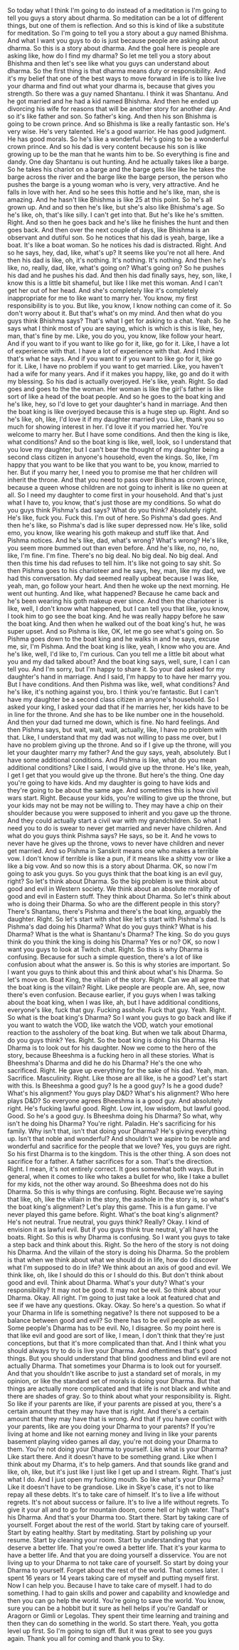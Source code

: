  So today what I think I'm going to do instead of a meditation is I'm going to tell you guys a story about dharma. So meditation can be a lot of different things, but one of them is reflection. And so this is kind of like a substitute for meditation. So I'm going to tell you a story about a guy named Bhishma. And what I want you guys to do is just because people are asking about dharma. So this is a story about dharma. And the goal here is people are asking like, how do I find my dharma? So let me tell you a story about Bhishma and then let's see like what you guys can understand about dharma. So the first thing is that dharma means duty or responsibility. And it's my belief that one of the best ways to move forward in life is to like live your dharma and find out what your dharma is, because that gives you strength. So there was a guy named Shantanu. I think it was Shantanu. And he got married and he had a kid named Bhishma. And then he ended up divorcing his wife for reasons that will be another story for another day. And so it's like father and son. So father's king. And then his son Bhishma is going to be crown prince. And so Bhishma is like a really fantastic son. He's very wise. He's very talented. He's a good warrior. He has good judgment. He has good morals. So he's like a wonderful. He's going to be a wonderful crown prince. And so his dad is very content because his son is like growing up to be the man that he wants him to be. So everything is fine and dandy. One day Shantanu is out hunting. And he actually takes like a barge. So he takes his chariot on a barge and the barge gets like like he takes the barge across the river and the barge like the barge person, the person who pushes the barge is a young woman who is very, very attractive. And he falls in love with her. And so he sees this hottie and he's like, man, she is amazing. And he hasn't like Bhishma is like 25 at this point. So he's all grown up. And and so then he's like, but she's also like Bhishma's age. So he's like, oh, that's like silly. I can't get into that. But he's like he's smitten. Right. And so then he goes back and he's like he finishes the hunt and then goes back. And then over the next couple of days, like Bhishma is an observant and dutiful son. So he notices that his dad is yeah, barge, like a boat. It's like a boat woman. So he notices his dad is distracted. Right. And so he says, hey, dad, like, what's up? It seems like you're not all here. And then his dad is like, oh, it's nothing. It's nothing. It's nothing. And then he's like, no, really, dad, like, what's going on? What's going on? So he pushes his dad and he pushes his dad. And then his dad finally says, hey, son, like, I know this is a little bit shameful, but like I like met this woman. And I can't get her out of her head. And she's completely like it's completely inappropriate for me to like want to marry her. You know, my first responsibility is to you. But like, you know, I know nothing can come of it. So don't worry about it. But that's what's on my mind. And then what do you guys think Bhishma says? That's what I get for asking to a chat. Yeah. So he says what I think most of you are saying, which is which is this is like, hey, man, that's fine by me. Like, you do you, you know, like follow your heart. And if you want to if you want to like go for it, like, go for it. Like, I have a lot of experience with that. I have a lot of experience with that. And I think that's what he says. And if you want to if you want to like go for it, like go for it. Like, I have no problem if you want to get married. Like, you haven't had a wife for many years. And if it makes you happy, like, go and do it with my blessing. So his dad is actually overjoyed. He's like, yeah. Right. So dad goes and goes to the the woman. Her woman is like the girl's father is like sort of like a head of the boat people. And so he goes to the boat king and he's like, hey, so I'd love to get your daughter's hand in marriage. And then the boat king is like overjoyed because this is a huge step up. Right. And so he's like, oh, like, I'd love it if my daughter married you. Like, thank you so much for showing interest in her. I'd love it if you married her. You're welcome to marry her. But I have some conditions. And then the king is like, what conditions? And so the boat king is like, well, look, so I understand that you love my daughter, but I can't bear the thought of my daughter being a second class citizen in anyone's household, even the kings. So, like, I'm happy that you want to be like that you want to be, you know, married to her. But if you marry her, I need you to promise me that her children will inherit the throne. And that you need to pass over Bishma as crown prince, because a queen whose children are not going to inherit is like no queen at all. So I need my daughter to come first in your household. And that's just what I have to, you know, that's just those are my conditions. So what do you guys think Pishma's dad says? What do you think? Absolutely right. He's like, fuck you. Fuck this. I'm out of here. So Pishma's dad goes. And then he's like, so Pishma's dad is like super depressed now. He's like, solid emo, you know, like wearing his goth makeup and stuff like that. And Pishma notices. And he's like, dad, what's wrong? What's wrong? He's like, you seem more bummed out than even before. And he's like, no, no, no, like, I'm fine. I'm fine. There's no big deal. No big deal. No big deal. And then this time his dad refuses to tell him. It's like not going to say shit. So then Pishma goes to his charioteer and he says, hey, man, like my dad, we had this conversation. My dad seemed really upbeat because I was like, yeah, man, go follow your heart. And then he woke up the next morning. He went out hunting. And like, what happened? Because he came back and he's been wearing his goth makeup ever since. And then the charioteer is like, well, I don't know what happened, but I can tell you that like, you know, I took him to go see the boat king. And he was really happy before he saw the boat king. And then when he walked out of the boat king's hut, he was super upset. And so Pishma is like, OK, let me go see what's going on. So Pishma goes down to the boat king and he walks in and he says, excuse me, sir, I'm Pishma. And the boat king is like, yeah, I know who you are. And he's like, well, I'd like to, I'm curious. Can you tell me a little bit about what you and my dad talked about? And the boat king says, well, sure, I can I can tell you. And I'm sorry, but I'm happy to share it. So your dad asked for my daughter's hand in marriage. And I said, I'm happy to to have her marry you. But I have conditions. And then Pishma was like, well, what conditions? And he's like, it's nothing against you, bro. I think you're fantastic. But I can't have my daughter be a second class citizen in anyone's household. So I asked your king, I asked your dad that if he marries her, her kids have to be in line for the throne. And she has to be like number one in the household. And then your dad turned me down, which is fine. No hard feelings. And then Pishma says, but wait, wait, wait, actually, like, I have no problem with that. Like, I understand that my dad was not willing to pass me over, but I have no problem giving up the throne. And so if I give up the throne, will you let your daughter marry my father? And the guy says, yeah, absolutely. But I have some additional conditions. And Pishma is like, what do you mean additional conditions? Like I said, I would give up the throne. He's like, yeah, I get I get that you would give up the throne. But here's the thing. One day you're going to have kids. And my daughter is going to have kids and they're going to be about the same age. And sometimes this is how civil wars start. Right. Because your kids, you're willing to give up the throne, but your kids may not be may not be willing to. They may have a chip on their shoulder because you were supposed to inherit and you gave up the throne. And they could actually start a civil war with my grandchildren. So what I need you to do is swear to never get married and never have children. And what do you guys think Pishma says? He says, so be it. And he vows to never have he gives up the throne, vows to never have children and never get married. And so Pishma in Sanskrit means one who makes a terrible vow. I don't know if terrible is like a pun, if it means like a shitty vow or like a like a big vow. And so now this is a story about Dharma. OK, so now I'm going to ask you guys. So you guys think that the boat king is an evil guy, right? So let's think about Dharma. So the big problem is we think about good and evil in Western society. We think about an absolute morality of good and evil in Eastern stuff. They think about Dharma. So let's think about who is doing their Dharma. So who are the different people in this story? There's Shantanu, there's Pishma and there's the boat king, arguably the daughter. Right. So let's start with shot like let's start with Pishma's dad. Is Pishma's dad doing his Dharma? What do you guys think? What is his Dharma? What is the what is Shantanu's Dharma? The king. So do you guys think do you think the king is doing his Dharma? Yes or no? OK, so now I want you guys to look at Twitch chat. Right. So this is why Dharma is confusing. Because for such a simple question, there's a lot of like confusion about what the answer is. So this is why stories are important. So I want you guys to think about this and think about what's his Dharma. So let's move on. Boat King, the villain of the story. Right. Can we all agree that the boat king is the villain? Right. Like people are people are. Ah, see, now there's even confusion. Because earlier, if you guys when I was talking about the boat king, when I was like, ah, but I have additional conditions, everyone's like, fuck that guy. Fucking asshole. Fuck that guy. Yeah. Right. So what is the boat king's Dharma? So I want you guys to go back and like if you want to watch the VOD, like watch the VOD, watch your emotional reaction to the assholery of the boat king. But when we talk about Dharma, do you guys think? Yes. Right. So the boat king is doing his Dharma. His Dharma is to look out for his daughter. Now we come to the hero of the story, because Bheeshma is a fucking hero in all these stories. What is Bheeshma's Dharma and did he do his Dharma? He's the one who sacrificed. Right. He gave up everything for the sake of his dad. Yeah, man. Sacrifice. Masculinity. Right. Like those are all like, is he a good? Let's start with this. Is Bheeshma a good guy? Is he a good guy? Is he a good dude? What's his alignment? You guys play D&D? What's his alignment? Who here plays D&D? So everyone agrees Bheeshma is a good guy. And absolutely right. He's fucking lawful good. Right. Low int, low wisdom, but lawful good. Good. So he's a good guy. Is Bheeshma doing his Dharma? So what, why isn't he doing his Dharma? You're right. Paladin. He's sacrificing for his family. Why isn't that, isn't that doing your Dharma? He's giving everything up. Isn't that noble and wonderful? And shouldn't we aspire to be noble and wonderful and sacrifice for the people that we love? Yes, you guys are right. So his first Dharma is to the kingdom. This is the other thing. A son does not sacrifice for a father. A father sacrifices for a son. That's the direction. Right. I mean, it's not entirely correct. It goes somewhat both ways. But in general, when it comes to like who takes a bullet for who, like I take a bullet for my kids, not the other way around. So Bheeshma does not do his Dharma. So this is why things are confusing. Right. Because we're saying that like, oh, like the villain in the story, the asshole in the story is, so what's the boat king's alignment? Let's play this game. This is a fun game. I've never played this game before. Right. What's the boat king's alignment? He's not neutral. True neutral, you guys think? Really? Okay. I kind of envision it as lawful evil. But if you guys think true neutral, y'all have the boats. Right. So this is why Dharma is confusing. So I want you guys to take a step back and think about this. Right. So the hero of the story is not doing his Dharma. And the villain of the story is doing his Dharma. So the problem is that when we think about what we should do in life, how do I discover what I'm supposed to do in life? We think about an axis of good and evil. We think like, oh, like I should do this or I should do this. But don't think about good and evil. Think about Dharma. What's your duty? What's your responsibility? It may not be good. It may not be evil. So think about your Dharma. Okay. All right. I'm going to just take a look at featured chat and see if we have any questions. Okay. Okay. So here's a question. So what if your Dharma in life is something negative? Is there not supposed to be a balance between good and evil? So there has to be evil people as well. Some people's Dharma has to be evil. No, I disagree. So my point here is that like evil and good are sort of like, I mean, I don't think that they're just conceptions, but that it's more complicated than that. And I think what you should always try to do is live your Dharma. And oftentimes that's good things. But you should understand that blind goodness and blind evil are not actually Dharma. That sometimes your Dharma is to look out for yourself. And that you shouldn't like ascribe to just a standard set of morals, in my opinion, or like the standard set of morals is doing your Dharma. But that things are actually more complicated and that life is not black and white and there are shades of gray. So to think about what your responsibility is. Right. So like if your parents are like, if your parents are pissed at you, there's a certain amount that they may have that is right. And there's a certain amount that they may have that is wrong. And that if you have conflict with your parents, like are you doing your Dharma to your parents? If you're living at home and like not earning money and living in like your parents basement playing video games all day, you're not doing your Dharma to them. You're not doing your Dharma to yourself. Like what is your Dharma? Like start there. And it doesn't have to be something grand. Like when I think about my Dharma, it's to help gamers. And that sounds like grand and like, oh, like, but it's just like I just like I get up and I stream. Right. That's just what I do. And I just open my fucking mouth. So like what's your Dharma? Like it doesn't have to be grandiose. Like in Skye's case, it's not to like repay all these debts. It's to take care of himself. It's to live a life without regrets. It's not about success or failure. It's to live a life without regrets. To give it your all and to go for mountain doom, come hell or high water. That's his Dharma. And that's your Dharma too. Start there. Start by taking care of yourself. Forget about the rest of the world. Start by taking care of yourself. Start by eating healthy. Start by meditating. Start by polishing up your resume. Start by cleaning your room. Start by understanding that you deserve a better life. That you're owed a better life. That it's your karma to have a better life. And that you are doing yourself a disservice. You are not living up to your Dharma to not take care of yourself. So start by doing your Dharma to yourself. Forget about the rest of the world. That comes later. I spent 16 years or 14 years taking care of myself and putting myself first. Now I can help you. Because I have to take care of myself. I had to do something. I had to gain skills and power and capability and knowledge and then you can go help the world. You're going to save the world. You know, sure you can be a hobbit but it sure as hell helps if you're Gandalf or Aragorn or Gimli or Legolas. They spent their time learning and training and then they can do something in the world. So start there. Yeah, you gotta level up first. So I'm going to sign off. But it was great to see you guys again. Thank you all for coming and thank you to Sky.